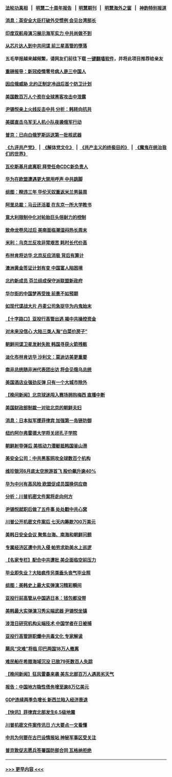 #### [法轮功真相](https://github.com/gfw-breaker/truth/blob/master/README.md?t=0) &nbsp;&nbsp;|&nbsp;&nbsp; [明慧二十周年报告](https://github.com/gfw-breaker/mh-reports/blob/master/README.md?t=0) &nbsp;&nbsp;|&nbsp;&nbsp;[明慧期刊](https://github.com/gfw-breaker/mh-qikan) &nbsp;&nbsp;|&nbsp;&nbsp; [明慧海外之窗](https://github.com/gfw-breaker/mh-news/blob/master/README.md?t=0) &nbsp;&nbsp;|&nbsp;&nbsp; [神韵特别报道](https://github.com/gfw-breaker/mh-news/blob/master/shenyun.md?t=0)
#### [消息：英安全大臣打破外交惯例 会见台湾部长](../pages/nsc418/n14017804.md?t=06171543) 
#### [印度双航母演习展示海军实力 中共尚做不到](../pages/nsc418/n14017780.md?t=06171543) 
#### [从芯片达人到中共间谍 前三星高管的堕落](../pages/nsc418/n14017709.md?t=06171543) 
#### 五毛举报越来越频繁，请网友们前往下载 [一键翻墙软件](https://github.com/gfw-breaker/ssr-accounts)，并将此项目推荐给亲友
#### [重磅报导：新冠疫情零号病人是三中国人](../pages/nsc418/n14017445.md?t=06171543) 
#### [因应俄威胁 北约正制定冷战后首个防卫计划](../pages/nsc418/n14017757.md?t=06171543) 
#### [美国数百万人个资在全球黑客攻击中泄露](../pages/nsc418/n14017673.md?t=06171543) 
#### [尹锡悦亲上火线反击中共 分析：韩转向抗共](../pages/nsc418/n14017642.md?t=06171543) 
#### [美媒直击乌军无人机小队夜袭俄军行动](../pages/nsc418/n14017600.md?t=06171543) 
#### [普京：已向白俄罗斯运送第一批核武器](../pages/nsc418/n14017603.md?t=06171543) 
#### [《九评共产党》](https://github.com/begood0513/9ping.md/blob/master/README.md) &nbsp;|&nbsp; [《解体党文化》](../../../../jtdwh.md/blob/master/README.md)  &nbsp;|&nbsp; [《共产主义的终极目的》](../../../../gczydzjmd.md/blob/master/README.md) &nbsp;|&nbsp; [《魔鬼在统治我们的世界》](../../../../mgztzwmdsj.md/blob/master/README.md) 
#### [瓦伦斯基月底离职 拜登任命CDC新负责人](../pages/nsc418/n14017621.md?t=06171543) 
#### [华为在欧盟遭遇更大禁用呼声 中共跳脚](../pages/nsc418/n14017544.md?t=06171543) 
#### [组图：睽违三年 华伦天奴重返米兰男装周](../pages/nsc418/n14017572.md?t=06171543) 
#### [阿里总裁：马云还活着 在东京一所大学教书](../pages/nsc418/n14017636.md?t=06171543) 
#### [意大利限制中化对轮胎巨头倍耐力的控制](../pages/nsc418/n14017605.md?t=06171543) 
#### [致命龙卷风过后 美南面临潮湿闷热长周末](../pages/nsc418/n14017575.md?t=06171543) 
#### [米利：乌克兰反攻非常艰苦 耗时长代价高](../pages/nsc418/n14017510.md?t=06171543) 
#### [布林肯将访华 北京反应消极 背后有算计](../pages/nsc418/n14017558.md?t=06171543) 
#### [澳洲黄金签证计划有变 中国富人陷困境](../pages/nsc418/n14017509.md?t=06171543) 
#### [北约新成员 芬兰组成保守派联盟新政府](../pages/nsc418/n14017561.md?t=06171543) 
#### [华尔街的中国梦再受挫 前景不如预期](../pages/nsc418/n14017559.md?t=06171543) 
#### [如现代谍战大片 丹麦公司急捉华为内鬼始末](../pages/nsc418/n14017557.md?t=06171543) 
#### [【十字路口】亚投行高管出逃 揭中共操控资金](../pages/nsc418/n14017447.md?t=06171543) 
#### [对未来没信心 大陆三类人淘“白菜价房子”](../pages/nsc418/n14017549.md?t=06171543) 
#### [朝鲜间谍卫星发射失败 韩国寻获火箭残骸](../pages/nsc418/n14017476.md?t=06171543) 
#### [淡化布林肯访华 沙利文：莫迪访美更重要](../pages/nsc418/n14017351.md?t=06171543) 
#### [南非总统随非洲代表团出访 将会见俄乌总统](../pages/nsc418/n14017418.md?t=06171543) 
#### [美国酒店业强劲反弹 只有一个大城市除外](../pages/nsc418/n14017326.md?t=06171543) 
#### [【晚间新闻】北京球迷闯入赛场拥抱梅西 直播中断](../pages/nsc418/n14016915.md?t=06171543) 
#### [美国财政部制裁一对驻北京的朝鲜夫妇](../pages/nsc418/n14017310.md?t=06171543) 
#### [消息：日本拟军援菲律宾 加强第一岛链防御](../pages/nsc418/n14017290.md?t=06171543) 
#### [纽约阿尔弗雷德大学将关闭孔子学院](../pages/nsc418/n14017117.md?t=06171543) 
#### [朝鲜射导弹后 美核动力潜艇抵韩国釜山港](../pages/nsc418/n14017097.md?t=06171543) 
#### [美安全公司：中共黑客网攻全球数百个机构](../pages/nsc418/n14017055.md?t=06171543) 
#### [维珍银河6月底太空旅游首飞 股价飙升逾40%](../pages/nsc418/n14017045.md?t=06171543) 
#### [华为中兴有高风险 欧盟促成员国换供应商](../pages/nsc418/n14017006.md?t=06171543) 
#### [分析：川普机密文件案将走向何方](../pages/nsc418/n14016833.md?t=06171543) 
#### [尹锡悦就职后做了五件事 处处戳中共心窝](../pages/nsc418/n14016954.md?t=06171543) 
#### [川普公开机密文件案后 七天内筹款700万美元](../pages/nsc418/n14016942.md?t=06171543) 
#### [美韩日安全会议 聚焦台海、南海和朝鲜问题](../pages/nsc418/n14016749.md?t=06171543) 
#### [专属经济区遭中共入侵 帕劳求助美水上巡逻](../pages/nsc418/n14016873.md?t=06171543) 
#### [【名家专栏】配合中共遭批 美企面临空前压力](../pages/nsc418/n14016707.md?t=06171543) 
#### [毕业即失业？大陆疯传另类垂头丧气毕业照](../pages/nsc418/n14016870.md?t=06171543) 
#### [组图：美韩史上最大实弹演习精彩瞬间](../pages/nsc418/n14016857.md?t=06171543) 
#### [亚投行前高管从中国逃日本：钱包都没带](../pages/nsc418/n14016769.md?t=06171543) 
#### [美韩最大实弹演习秀尖端武器 尹锡悦坐镇](../pages/nsc418/n14016755.md?t=06171543) 
#### [涉泄日研究机构尖端技术 中国学者在日被捕](../pages/nsc418/n14016673.md?t=06171543) 
#### [亚投行高管辞职爆中共毒文化 专家解读](../pages/nsc418/n14016607.md?t=06171543) 
#### [飓风“灾难”将临 印巴两国18万人撤离](../pages/nsc418/n14016652.md?t=06171543) 
#### [难民船在希腊海域沉没 已致79死数百人失踪](../pages/nsc418/n14016563.md?t=06171543) 
#### [【晚间新闻】狂风雷暴来袭 美东北部百万人遇恶劣天气](../pages/nsc418/n14016559.md?t=06171543) 
#### [报告：中国地方隐性债务增至逾8万亿美元](../pages/nsc418/n14016470.md?t=06171543) 
#### [GDP连续两季负增长 新西兰陷入经济衰退](../pages/nsc418/n14016402.md?t=06171543) 
#### [【快讯】菲律宾北部发生6.5级地震](../pages/nsc418/n14016404.md?t=06171543) 
#### [川普机密文件案传讯日 六大要点一文看懂](../pages/nsc418/n14016175.md?t=06171543) 
#### [中共为何要在古巴设情报站 神秘军事区受关注](../pages/nsc418/n14016258.md?t=06171543) 
#### [普京敦促志愿兵签署国防部合同 瓦格纳拒绝](../pages/nsc418/n14016267.md?t=06171543) 

----
#### [ >>> 更早内容 <<< ](../indexes/nsc418-earlier.md)
